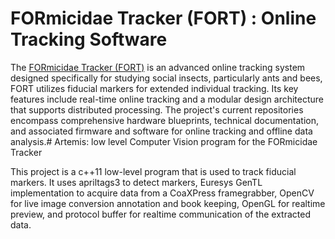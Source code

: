 # FORmicidae Tracker (FORT) : Online Tracking Software


The [FORmicidae Tracker (FORT)](https://formicidae-tracker.github.io) is an advanced online tracking system designed specifically for studying social insects, particularly ants and bees, FORT utilizes fiducial markers for extended individual tracking. Its key features include real-time online tracking and a modular design architecture that supports distributed processing. The project's current repositories encompass comprehensive hardware blueprints, technical documentation, and associated firmware and software for online tracking and offline data analysis.# Artemis: low level Computer Vision program for the FORmicidae Tracker


This project is a c++11 low-level program that is used to track
fiducial markers. It uses apriltags3 to detect markers, Euresys GenTL
implementation to acquire data from a CoaXPress framegrabber, OpenCV for
live image conversion annotation and book keeping, OpenGL for realtime preview, and protocol buffer
for realtime communication of the extracted data.
